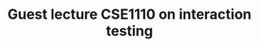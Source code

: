 ---
layout: event
title: "Guest lecture CSE1110 on interaction testing"
categories: [events, guest-lecture]
start: "10:45"
end: "12:30"
speaker: Steve Freeman
where: Online (Zoom)
---
